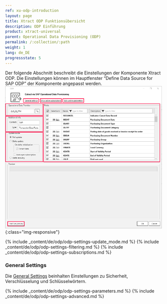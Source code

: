 ```yaml
---
ref: xu-odp-introduction
layout: page
title: Xtract ODP Funktionsübersicht
description: ODP Einführung
product: xtract-universal
parent: Operational Data Provisioning (ODP)
permalink: /:collection/:path
weight: 1
lang: de_DE
progressstate: 5
---
```


Der folgende Abschnitt beschreibt die Einstellungen der Komponente Xtract ODP. Die Einstellungen können im Hauptfenster “Define Data Source for SAP ODP” der Komponente angepasst werden. 
![ODP Component](/img/content/odp/odp_overview.png){:class="img-responsive"}

{% include _content/de/odp/odp-settings-update_mode.md %} 
{% include _content/de/odp/odp-settings-filtering.md %}
{% include _content/de/odp/odp-settings-subscriptions.md %}

### General Settings
Die [General Settings](../erste-schritte/allgemeine-einstellungen) beinhalten Einstellungen zu Sicherheit, Verschlüsselung und Schlüsselwörtern.

{% include _content/de/odp/odp-settings-parameters.md %}
{% include _content/de/odp/odp-settings-advanced.md %}
